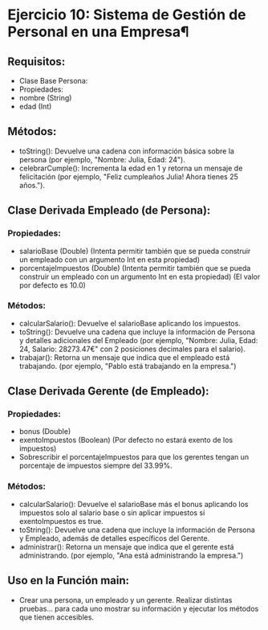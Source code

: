 # Ejercicio 10: Sistema de Gestión de Personal en una Empresa¶
## Requisitos:

- Clase Base Persona:
- Propiedades:
- nombre (String)
- edad (Int)

## Métodos:

- toString(): Devuelve una cadena con información básica sobre la persona (por ejemplo, "Nombre: Julia, Edad: 24").
- celebrarCumple(): Incrementa la edad en 1 y retorna un mensaje de felicitación (por ejemplo, "Feliz cumpleaños Julia! Ahora tienes 25 años.").
  
## Clase Derivada Empleado (de Persona):

### Propiedades:
- salarioBase (Double) (Intenta permitir también que se pueda construir un empleado con un argumento Int en esta propiedad)
- porcentajeImpuestos (Double) (Intenta permitir también que se pueda construir un empleado con un argumento Int en esta propiedad) (El valor por defecto es 10.0)
  
### Métodos:
- calcularSalario(): Devuelve el salarioBase aplicando los impuestos.
- toString(): Devuelve una cadena que incluye la información de Persona y detalles adicionales del Empleado (por ejemplo, "Nombre: Julia, Edad: 24, Salario: 28273.47€" con 2 posiciones decimales para el salario).
- trabajar(): Retorna un mensaje que indica que el empleado está trabajando. (por ejemplo, "Pablo está trabajando en la empresa.")
  
## Clase Derivada Gerente (de Empleado):

### Propiedades:
- bonus (Double)
- exentoImpuestos (Boolean) (Por defecto no estará exento de los impuestos)
- Sobrescribir el porcentajeImpuestos para que los gerentes tengan un porcentaje de impuestos siempre del 33.99%.
  
### Métodos:
- calcularSalario(): Devuelve el salarioBase más el bonus aplicando los impuestos solo al salario base o sin aplicar impuestos si exentoImpuestos es true.
- toString(): Devuelve una cadena que incluye la información de Persona y Empleado, además de detalles específicos del Gerente.
- administrar(): Retorna un mensaje que indica que el gerente está administrando. (por ejemplo, "Ana está administrando la empresa.")

## Uso en la Función main:

- Crear una persona, un empleado y un gerente. Realizar distintas pruebas... para cada uno mostrar su información y ejecutar los métodos que tienen accesibles.
